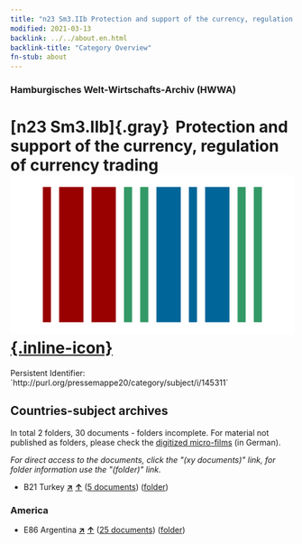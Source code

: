 ```yaml
---
title: "n23 Sm3.IIb Protection and support of the currency, regulation of currency trading"
modified: 2021-03-13
backlink: ../../about.en.html
backlink-title: "Category Overview"
fn-stub: about
---
```


### Hamburgisches Welt-Wirtschafts-Archiv (HWWA)

# [n23 Sm3.IIb]{.gray}&#8201; Protection and support of the currency, regulation of currency trading &#160; [![Wikidata](/images/Wikidata-logo.svg "Wikidata"){.inline-icon}](http://www.wikidata.org/entity/Q104710979)

<div class="hint">Persistent Identifier: `http://purl.org/pressemappe20/category/subject/i/145311`</div>







## Countries-subject archives





In total 2 folders, 30 documents - folders incomplete.
For material not published as folders, please check the [digitized micro-films](/film/h1_sh.de.html) (in German).

_For direct access to the documents, click the "(xy documents)" link, for folder information use the "(folder)" link._


- B21 Turkey [**&nearr;**](../../../geo/i/141111/about.en.html "Turkey (all folders)") [**&uarr;**](../../../geo/about.en.html#B21 "Country category system") (<a href="https://pm20.zbw.eu/iiifview/folder/sh/141111,145311" title="about: Turkey : Protection and support of the currency, regulation of currency trading" target="_blank">5 documents</a>) ([folder](../../../../folder/sh/1411xx/141111/1453xx/145311/about.en.html))

### America

- E86 Argentina [**&nearr;**](../../../geo/i/141692/about.en.html "Argentina (all folders)") [**&uarr;**](../../../geo/about.en.html#E86 "Country category system") (<a href="https://pm20.zbw.eu/iiifview/folder/sh/141692,145311" title="about: Argentina : Protection and support of the currency, regulation of currency trading" target="_blank">25 documents</a>) ([folder](../../../../folder/sh/1416xx/141692/1453xx/145311/about.en.html))








